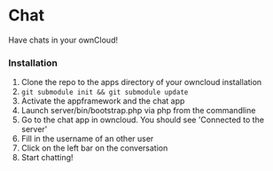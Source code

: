 Chat
====

Have chats in your ownCloud!

### Installation
1.	Clone the repo to the apps directory of your owncloud installation
2.	`git submodule init && git submodule update`
3. 	Activate the appframework and the chat app
4.	Launch server/bin/bootstrap.php via php from the commandline
5. 	Go to the chat app in owncloud. You should see 'Connected to the server'
6. 	Fill in the username of an other user
7. 	Click on the left bar on the conversation
8. 	Start chatting!
